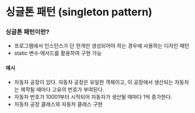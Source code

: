# 싱글톤 패턴 (singleton pattern)

### 싱글톤 패턴이란?
* 프로그램에서 인스턴스가 단 한개만 생성되어야 하는 경우에 사용하는 디자인 패턴
* static 변수·메서드를 활용하여 구현 가능

#### 예시
* 자동자 공장이 있다. 자동차 공장은 유일한 객체이고, 
  이 공장에서 생산되는 자동차는 제작될 때마다 고유의 번호가 부여된다.
* 자동차 번호가 10001부터 시작되어 자동차가 생산될 때마다 1씩 증가한다.
* 자동차 공장 클래스와 자동차 클래스 구현